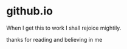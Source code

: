 # github.io

When I get this to work I shall rejoice mightily.

thanks for reading and believing in me
